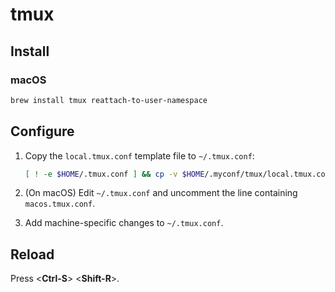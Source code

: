 # tmux

## Install

### macOS

```sh
brew install tmux reattach-to-user-namespace
```

## Configure

 1. Copy the `local.tmux.conf` template file to `~/.tmux.conf`:

    ```sh
    [ ! -e $HOME/.tmux.conf ] && cp -v $HOME/.myconf/tmux/local.tmux.conf $HOME/.tmux.conf
    ```

 1. (On macOS) Edit `~/.tmux.conf` and uncomment the line containing `macos.tmux.conf`.

 1. Add machine-specific changes to `~/.tmux.conf`.

## Reload

Press <__Ctrl-S__> <__Shift-R__>.
